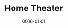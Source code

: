 ---
title: Home Theater
date: 0006-01-01
ico: mdi:speaker
color: pink-500
hardware:
  - type: Living Room
    name: Sony › KD55X85K
    sub:
      - TV
    link: https://amzn.com/dp/B09R9NT3FT?tag=qrayg-20
  - type: Living Room
    name: Sonos › Beam
    sub:
      - Soundbar
      - Gen 2
    link: https://amzn.com/dp/B09GPYL7BJ?tag=qrayg-20
  - type: Living Room
    name: Sonos › One SL
    sub:
      - Rear
      - Surround x2
    link: https://amzn.com/dp/B07W8ZVXWR?tag=qrayg-20
  - type: Office
    name: Sony › XBR43X800E
    sub:
      - TV
    link: https://amzn.com/dp/B01MZFJWOS?tag=qrayg-20
  - type: Office
    name: Sonos › Beam
    sub:
      - Soundbar
      - Gen 1
    link: https://amzn.com/dp/B09GPYL7BJ?tag=qrayg-20
  - type: Office
    name: Sonos › One SL
    sub:
      - Rear
      - Surround x2
    link: https://amzn.com/dp/B07W8ZVXWR?tag=qrayg-20
  - type: Office
    name: Sonos › Sub Mini
    sub:
      - Subwoofer
    link: https://amzn.com/dp/B0BGJV72YM?tag=qrayg-20
  - type: Basement
    name: Sony › KDL40V4100
    sub:
      - TV
    link: https://www.crutchfield.com/S-486JN9Njsnm/p_15840V4100/Sony-KDL-40V4100.html
  - type: Basement
    name: Sonos › Playbar
    sub:
      - Soundbar
    link: https://amzn.com/dp/B00AEMGGU2?tag=qrayg-20
  - type: Basement
    name: Sonos › Play 1
    sub:
      - Rear
      - Surround x2
    link: https://amzn.com/dp/B07W8ZVXWR?tag=qrayg-20
  - type: Basement
    name: Pro-Ject › T1
    sub:
      - Phono
      - Walnut
    link: https://amzn.com/dp/B07Z8NHNZZ?tag=qrayg-20
  - type: Garage
    name: Panasonic › TC-P50ST60
    sub:
      - TV
    link: https://amzn.com/dp/B00AVRJK3K?tag=qrayg-20
---